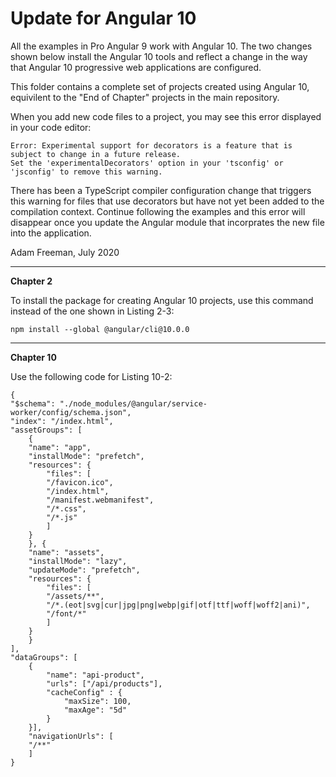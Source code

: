 # Update for Angular 10

All the examples in Pro Angular 9 work with Angular 10. The two changes shown below install the Angular 10 tools and reflect a change in the way that Angular 10 progressive web applications are configured. 

This folder contains a complete set of projects created using Angular 10, equivilent to the "End of Chapter" projects in the main repository.

When you add new code files to a project, you may see this error displayed in your code editor:

    Error: Experimental support for decorators is a feature that is subject to change in a future release. 
    Set the 'experimentalDecorators' option in your 'tsconfig' or 'jsconfig' to remove this warning.

 There has been a TypeScript compiler configuration change that triggers this warning for files that use decorators but have not yet been added to the compilation context. Continue following the examples and this error will disappear once you update the Angular module that incorprates the new file into the application.

Adam Freeman, July 2020

---

**Chapter 2**

To install the package for creating Angular 10 projects, use this command instead of the one shown in Listing 2-3:

    npm install --global @angular/cli@10.0.0

***

**Chapter 10**

Use the following code for Listing 10-2:

    {
    "$schema": "./node_modules/@angular/service-worker/config/schema.json",
    "index": "/index.html",
    "assetGroups": [
        {
        "name": "app",
        "installMode": "prefetch",
        "resources": {
            "files": [
            "/favicon.ico",
            "/index.html",
            "/manifest.webmanifest",
            "/*.css",
            "/*.js"
            ]
        }
        }, {
        "name": "assets",
        "installMode": "lazy",
        "updateMode": "prefetch",
        "resources": {
            "files": [
            "/assets/**",
            "/*.(eot|svg|cur|jpg|png|webp|gif|otf|ttf|woff|woff2|ani)", 
            "/font/*"
            ]
        }
        }
    ], 
    "dataGroups": [
        {
            "name": "api-product",
            "urls": ["/api/products"],
            "cacheConfig" : {
                "maxSize": 100,
                "maxAge": "5d"
            }
        }],
        "navigationUrls": [
        "/**"
        ]
    }